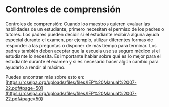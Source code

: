 # Controles de comprensión
Controles de comprensión: Cuando los maestros quieren evaluar las habilidades de un estudiante, primero necesitan el permiso de los padres o tutores. Los padres pueden decidir si el estudiante recibirá alguna ayuda especial durante el examen, por ejemplo, utilizar diferentes formas de responder a las preguntas o disponer de más tiempo para terminar. Los padres también deben aceptar que la escuela use su seguro médico si el estudiante lo necesita. Es importante hablar sobre qué es lo mejor para el estudiante durante el examen y si es necesario hacer algún cambio para ayudarlo a rendir al máximo.

Puedes encontrar más sobre esto en: [https://rcselpa.org/uploads/files/files/IEP%20Manual%2007-22.pdf#page=50](https://rcselpa.org/uploads/files/files/IEP%20Manual%2007-22.pdf#page=50)
